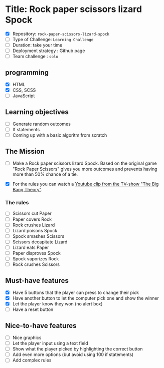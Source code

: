# Title: Rock paper scissors lizard Spock

- [x]  Repository: `rock-paper-scissors-lizard-spock`
- [ ] Type of Challenge: `Learning Challenge`
- [ ] Duration: take your time
- [ ] Deployment strategy : Github page
- [ ] Team challenge : `solo`

## programming 
- [x] HTML
- [x] CSS, SCSS
- [ ] JavaScript

## Learning objectives
- [ ] Generate random outcomes
- [ ] If statements
- [ ] Coming up with a basic algoritm from scratch

## The Mission
- [ ] Make a Rock paper scissors lizard Spock. Based on the original game "Rock Paper Scissors" gives you more outcomes and prevents having more than 50% chance of a tie.

- [x] For the rules you can watch a [Youtube clip from the TV-show "The Big Bang Theory"](https://www.youtube.com/watch?v=Kov2G0GouBw).

### The rules
- [ ] Scissors cut Paper
- [ ] Paper covers Rock
- [ ] Rock crushes Lizard
- [ ] Lizard poisons Spock
- [ ] Spock smashes Scissors
- [ ] Scissors decapitate Lizard
- [ ] Lizard eats Paper
- [ ] Paper disproves Spock
- [ ] Spock vaporizes Rock
- [ ] Rock crushes Scissors

## Must-have features
- [x] Have 5 buttons that the player can press to change their pick
- [x] Have another button to let the computer pick one and show the winner
- [x] Let the player know they won (no alert box)
- [ ] Have a reset button

## Nice-to-have features
- [ ] Nice graphics
- [ ] Let the player input using a text field
- [ ] Show what the player picked by highlighting the correct button
- [ ] Add even more options (but avoid using 100 if statements)
- [ ] Add complex rules
